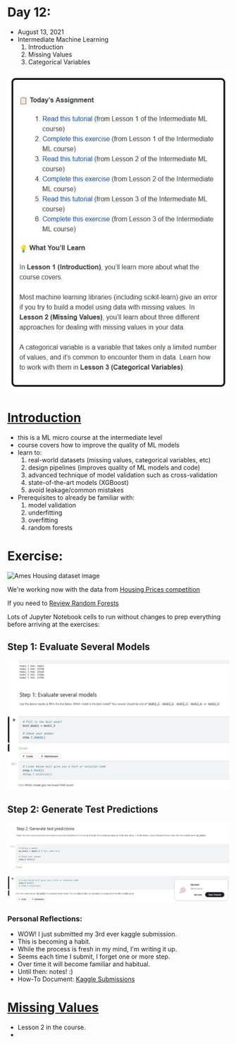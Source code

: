 # Day 12:
* August 13, 2021
* Intermediate Machine Learning 
  1. Introduction 
  2. Missing Values 
  3. Categorical Variables 

![Day-12-Assignment](https://github.com/EO4wellness/T-I-L/blob/main/AI-ML-NLP/Kaggle/Images/Day-12-Assignment.jpg)

# [Introduction](https://www.kaggle.com/alexisbcook/introduction)
* this is a ML micro course at the intermediate level 
* course covers how to improve the quality of ML models 
* learn to: 
  1. real-world datasets (missing values, categorical variables, etc) 
  2. design pipelines (improves quality of ML models and code) 
  3. advanced technique of model validation such as cross-validation 
  4. state-of-the-art models (XGBoost) 
  5. avoid leakage/common mistakes 
* Prerequisites to already be familiar with: 
  1. model validation 
  2. underfitting
  3. overfitting
  4. random forests 

# Exercise: 
![Ames Housing dataset image](https://i.imgur.com/lTJVG4e.png)


We're working now with the data from [Housing Prices competition](https://www.kaggle.com/c/home-data-for-ml-course)

If you need to [Review Random Forests](https://www.kaggle.com/dansbecker/random-forests)

Lots of Jupyter Notebook cells to run without changes to prep everything before arriving at the exercises: 

## Step 1: Evaluate Several Models 
![Day12-step1](https://github.com/EO4wellness/T-I-L/blob/main/AI-ML-NLP/Kaggle/Images/Day12-exercise-step1.jpg)


## Step 2: Generate Test Predictions
![Day12-Step2](https://github.com/EO4wellness/T-I-L/blob/main/AI-ML-NLP/Kaggle/Images/Day12-exercises_step2.jpg)

### Personal Reflections: 
* WOW!  I just submitted my 3rd ever kaggle submission.  
* This is becoming a habit.  
* While the process is fresh in my mind, I'm writing it up. 
* Seems each time I submit, I forget one or more step. 
* Over time it will become familiar and habitual. 
* Until then: notes!  :) 
* How-To Document: [Kaggle Submissions](https://github.com/EO4wellness/T-I-L/blob/main/AI-ML-NLP/Kaggle/How-To-Kaggle-Submissions.md)

# [Missing Values](https://www.kaggle.com/alexisbcook/missing-values)
* Lesson 2 in the course. 
* 
